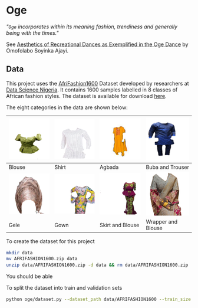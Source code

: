 # Oge
_"`Oge` incorporates within its meaning fashion, trendiness and generally being with the times."_


See [Aesthetics of Recreational Dances as Exemplified in the Oge Dance](https://www.jstor.org/stable/1478625) by Omofolabo Soyinka Ajayi.

## Data

This project uses the [AfriFashion1600](https://ieeexplore.ieee.org/abstract/document/9522852) Dataset developed by researchers at [Data Science Nigeria](https://www.datasciencenigeria.org/). It contains 1600 samples labelled in 8 classes of African fashion styles. The dataset is available for download [here](https://github.com/DataScienceNigeria/Research-Papers-by-Data-Science-Nigeria/raw/master/AFRIFASHION1600:%20A%20Contemporary%20African%20Fashion%20Dataset%20for%20Computer%20Vision/data/AFRIFASHION1600.zip).

The eight categories in the data are shown below:

![](img/African_Blouse_5.png)|![](img/African_Shirts_5.png)|![](img/Agbada_10.png)|![](img/Buba_and_Trouser_9.png)
-----------------------------|-----------------------------|----------------------|-------------------------------
Blouse | Shirt | Agbada | Buba and Trouser |
![](img/Gele_5.png)|![](img/Gown_1.png)|![](img/Skirt_and_Blouse_1.png)|![](img/Wrapper_and_Blouse_19.png) |
Gele | Gown | Skirt and Blouse | Wrapper and Blouse |

To create the dataset for this project
```sh
mkdir data
mv AFRIFASHION1600.zip data
unzip data/AFRIFASHION1600.zip -d data && rm data/AFRIFASHION1600.zip
```
You should be able

To split the dataset into train and validation sets
```sh
python oge/dataset.py --dataset_path data/AFRIFASHION1600 --train_size 0.7 
```
